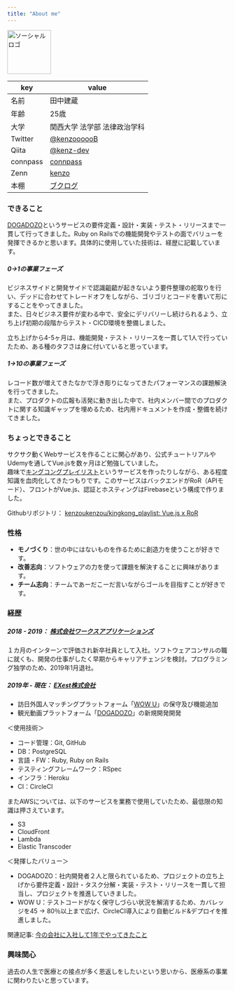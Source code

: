 ```yaml
---
title: "About me"
---
```


<img src="https://kenzoblog.netlify.com/photo.jpg" width="100px" alt="ソーシャルロゴ">

|key|value|
|----|----|
|名前|田中建蔵|
|年齢|25歳|
|大学|関西大学 法学部 法律政治学科|
|Twitter|[@kenzoooooB](https://twitter.com/kenzoooooB) |
|Qiita|[@kenz-dev](https://qiita.com/kenz-dev) |
|connpass|[connpass](https://connpass.com/user/kenzoukenzou/) |
|Zenn|[kenzo](https://zenn.dev/kenzo) |
|本棚|[ブクログ](https://booklog.jp/users/4165b902f43abd44) |


### できること

[DOGADOZO](http://dogadozo.com/)というサービスの要件定義・設計・実装・テスト・リリースまで一貫して行ってきました。Ruby on Railsでの機能開発やテストの面でバリューを発揮できるかと思います。具体的に使用していた技術は、経歴に記載しています。

##### 0->1の事業フェーズ
ビジネスサイドと開発サイドで認識齟齬が起きないよう要件整理の舵取りを行い、デッドに合わせてトレードオフをしながら、ゴリゴリとコードを書いて形にすることをやってきました。  
また、日々ビジネス要件が変わる中で、安全にデリバリーし続けられるよう、立ち上げ初期の段階からテスト・CICD環境を整備しました。

立ち上げから4-5ヶ月は、機能開発・テスト・リリースを一貫して1人で行っていたため、ある種のタフさは身に付いていると思っています。

##### 1->10の事業フェーズ
レコード数が増えてきたなかで浮き彫りになってきたパフォーマンスの課題解決を行ってきました。  
また、プロダクトの広報も活発に動き出した中で、社内メンバー間でのプロダクトに関する知識ギャップを埋めるため、社内用ドキュメントを作成・整備を続けてきました。

### ちょっとできること

サクサク動くWebサービスを作ることに関心があり、公式チュートリアルやUdemyを通してVue.jsを数ヶ月ほど勉強していました。  
趣味で[キングコングプレイリスト](https://playlist-2bf49.web.app/)というサービスを作ったりしながら、ある程度知識を血肉化してきたつもりです。このサービスはバックエンドがRoR（APIモード）、フロントがVue.js、認証とホスティングはFirebaseという構成で作りました。

Githubリポジトリ： [kenzoukenzou/kingkong_playlist: Vue.js x RoR](https://github.com/kenzoukenzou/kingkong_playlist)

### 性格

- **モノづくり**：世の中にはないものを作るために創造力を使うことが好きです。
- **改善志向**：ソフトウェアの力を使って課題を解決することに興味があります。
- **チーム志向**：チームであーだこーだ言いながらゴールを目指すことが好きです。

### 経歴

##### 2018 - 2019： [株式会社ワークスアプリケーションズ](https://www.worksap.co.jp/)  
１カ月のインターンで評価され新卒社員として入社。ソフトウェアコンサルの職に就くも、開発の仕事がしたく早期からキャリアチェンジを検討。プログラミング独学のため、2019年1月退社。

##### 2019年 - 現在： [EXest株式会社](https://www.exest.jp/)  
- 訪日外国人マッチングプラットフォーム「[WOW U](https://www.wowu.jp/)」の保守及び機能追加  
- 観光動画プラットフォーム「[DOGADOZO](http://dogadozo.com/)」の新規開発開発

＜使用技術＞  
- コード管理：Git, GitHub  
- DB：PostgreSQL  
- 言語・FW：Ruby, Ruby on Rails  
- テスティングフレームワーク：RSpec  
- インフラ：Heroku  
- CI：CircleCI  

またAWSについては、以下のサービスを業務で使用していたため、最低限の知識は押さえています。  
- S3
- CloudFront
- Lambda
- Elastic Transcoder

＜発揮したバリュー＞  
- DOGADOZO：社内開発者２人と限られているため、プロジェクトの立ち上げから要件定義・設計・タスク分解・実装・テスト・リリースを一貫して担当し、プロジェクトを推進していきました。  
- WOW U：テストコードがなく保守しづらい状況を解消するため、カバレッジを45 → 80％以上まで広げ、CircleCI導入により自動ビルド&デプロイを推進しました。

関連記事: [今の会社に入社して1年でやってきたこと](https://kenzoblog.netlify.app/posts/this-past-year-as-engineer)

### 興味関心
過去の人生で医療との接点が多く恩返しをしたいという思いから、医療系の事業に関わりたいと思っています。  
